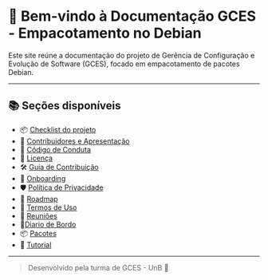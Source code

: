 # 🎯 Bem-vindo à Documentação GCES - Empacotamento no Debian

Este site reúne a documentação do projeto de Gerência de Configuração e Evolução de Software (GCES), focado em empacotamento de pacotes Debian.

---

## 📚 Seções disponíveis

- 📦 [Checklist do projeto](checklist.md)
- 👥 [Contribuidores e Apresentação](apresentacao.md)
- 📄 [Código de Conduta](codigoDeConduta.md)
- 📜 [Licença](licenca.md)
- 🛠️ [Guia de Contribuição](contribuicao.md)
- 🧩 [Onboarding](onBoarding.md)
- 🛡️ [Política de Privacidade](privacidade.md)
- 🚀 [Roadmap](roadmap.md)
- 📝 [Termos de Uso](termos.md)
- 📅 [Reuniões](reuniao.md)
- 🚀[Diario de Bordo](diario.md)
- 📦 [Pacotes](/pacotes/mariaClara)
- 📜 [Tutorial](/tutorial/roadmap)

---

> Desenvolvido pela turma de GCES - UnB 🧡
